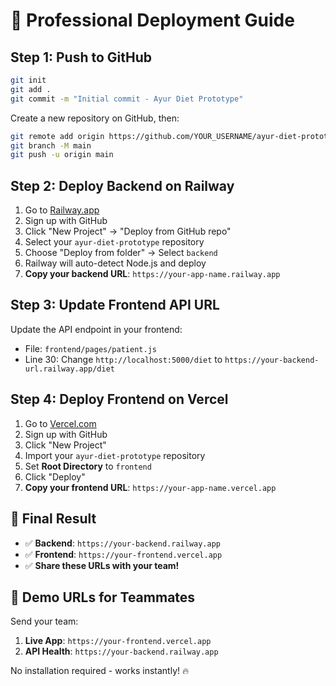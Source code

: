 # 🚀 **Professional Deployment Guide**

## **Step 1: Push to GitHub**
```bash
git init
git add .
git commit -m "Initial commit - Ayur Diet Prototype"
```

Create a new repository on GitHub, then:
```bash
git remote add origin https://github.com/YOUR_USERNAME/ayur-diet-prototype.git
git branch -M main
git push -u origin main
```

## **Step 2: Deploy Backend on Railway**

1. Go to [Railway.app](https://railway.app)
2. Sign up with GitHub
3. Click "New Project" → "Deploy from GitHub repo"
4. Select your `ayur-diet-prototype` repository
5. Choose "Deploy from folder" → Select `backend`
6. Railway will auto-detect Node.js and deploy
7. **Copy your backend URL**: `https://your-app-name.railway.app`

## **Step 3: Update Frontend API URL**

Update the API endpoint in your frontend:
- File: `frontend/pages/patient.js`
- Line 30: Change `http://localhost:5000/diet` to `https://your-backend-url.railway.app/diet`

## **Step 4: Deploy Frontend on Vercel**

1. Go to [Vercel.com](https://vercel.com)
2. Sign up with GitHub
3. Click "New Project"
4. Import your `ayur-diet-prototype` repository
5. Set **Root Directory** to `frontend`
6. Click "Deploy"
7. **Copy your frontend URL**: `https://your-app-name.vercel.app`

## **🎯 Final Result**
- ✅ **Backend**: `https://your-backend.railway.app`
- ✅ **Frontend**: `https://your-frontend.vercel.app`
- ✅ **Share these URLs with your team!**

## **📱 Demo URLs for Teammates**
Send your team:
1. **Live App**: `https://your-frontend.vercel.app`
2. **API Health**: `https://your-backend.railway.app`

No installation required - works instantly! 🔥